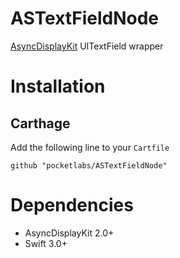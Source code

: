 # ASTextFieldNode
[AsyncDisplayKit](http://asyncdisplaykit.org/) UITextField wrapper

# Installation
## Carthage
Add the following line to your `Cartfile`

`github "pocketlabs/ASTextFieldNode"`

# Dependencies
* AsyncDisplayKit 2.0+
* Swift 3.0+
